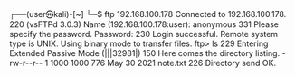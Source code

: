┌──(user㉿kali)-[~]
└─$ ftp 192.168.100.178
Connected to 192.168.100.178.
220 (vsFTPd 3.0.3)
Name (192.168.100.178:user): anonymous
331 Please specify the password.
Password: 
230 Login successful.
Remote system type is UNIX.
Using binary mode to transfer files.
ftp> ls
229 Entering Extended Passive Mode (|||32981|)
150 Here comes the directory listing.
-rw-r--r--    1 1000     1000          776 May 30  2021 note.txt
226 Directory send OK.